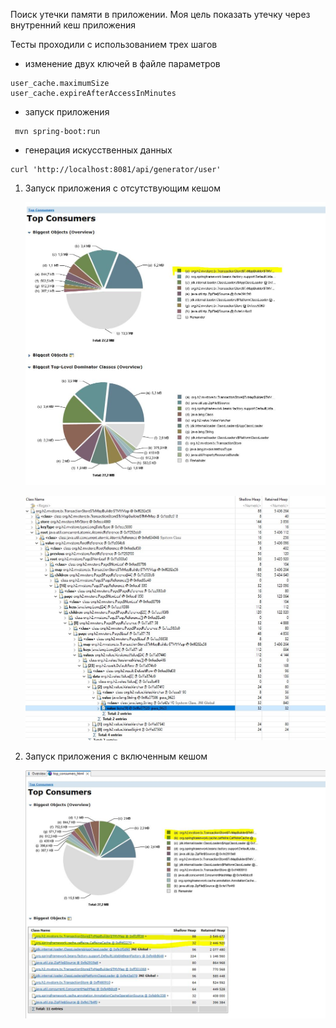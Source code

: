 Поиск утечки памяти в приложении.
Моя цель показать утечку через внутренний кеш приложения

Тесты проходили с использованием трех шагов

* изменение двух ключей в файле параметров

```
user_cache.maximumSize
user_cache.expireAfterAccessInMinutes
```

* запуск приложения

```shell
 mvn spring-boot:run 
```

* генерация искусственных данных

```shell
curl 'http://localhost:8081/api/generator/user'
```

1. Запуск приложения с отсутствующим кешом

   ![img1.jpg](img1.jpg)

   ![img2.jpg](img2.jpg)

2. Запуск приложения с включенным кешом

   ![img3.jpg](img3.jpg)